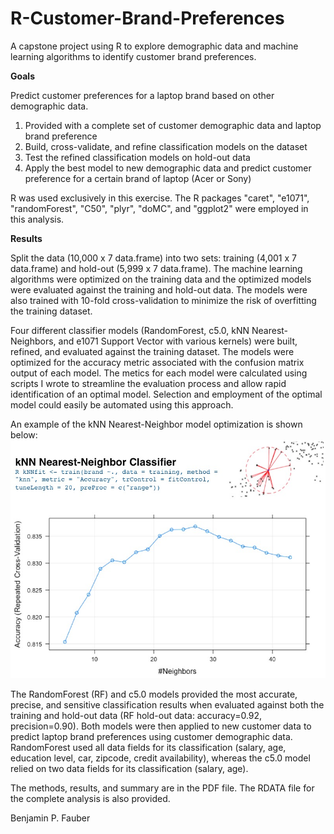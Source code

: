 # R-Customer-Brand-Preferences
A capstone project using R to explore demographic data and machine learning algorithms to identify customer brand preferences.

<B>Goals</B>

Predict customer preferences for a laptop brand based on other demographic data.

<OL>
<LI> Provided with a complete set of customer demographic data and laptop brand preference

<LI> Build, cross-validate, and refine classification models on the dataset

<LI> Test the refined classification models on hold-out data

<LI> Apply the best model to new demographic data and predict customer preference for a certain brand of laptop (Acer or Sony)

</OL>

R was used exclusively in this exercise.  The R packages "caret", "e1071", "randomForest", "C50", "plyr", "doMC", and "ggplot2" were employed in this analysis.

<B>Results</B>

Split the data (10,000 x 7 data.frame) into two sets: training (4,001 x 7 data.frame) and hold-out (5,999 x 7 data.frame).  The machine learning algorithms were optimized on the training data and the optimized models were evaluated against the training and hold-out data.  The models were also trained with 10-fold cross-validation to minimize the risk of overfitting the training dataset.

Four different classifier models (RandomForest, c5.0, kNN Nearest-Neighbors, and e1071 Support Vector with various kernels) were built, refined, and evaluated against the training dataset.  The models were optimized for the accuracy metric associated with the confusion matrix output of each model.  The metics for each model were calculated using scripts I wrote to streamline the evaluation process and allow rapid identification of an optimal model.  Selection and employment of the optimal model could easily be automated using this approach.  

An example of the kNN Nearest-Neighbor model optimization is shown below:
<IMG SRC="CustomerBrandPreferences.jpg"></IMG>

The RandomForest (RF) and c5.0 models provided the most accurate, precise, and sensitive classification results when evaluated against both the training and hold-out data (RF hold-out data: accuracy=0.92, precision=0.90).  Both models were then applied to new customer data to predict laptop brand preferences using customer demographic data.  RandomForest used all data fields for its classification (salary, age, education level, car, zipcode, credit availability), whereas the c5.0 model relied on two data fields for its classification (salary, age).

The methods, results, and summary are in the PDF file.  The RDATA file for the complete analysis is also provided.

Benjamin P. Fauber

